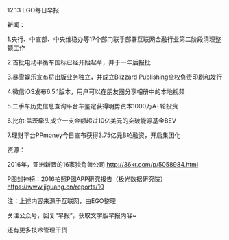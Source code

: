 12.13 EGO每日早报

新闻：

1.央行、中宣部、中央维稳办等17个部门联手部署互联网金融行业第二阶段清理整顿工作

2.首批电动平衡车国标已经开始起草，并于一年后报批

3.暴雪娱乐宣布将出版业务独立，并成立Blizzard Publishing全权负责印刷和发行

4.微信iOS发布6.5.1版本，用户可以在朋友圈分享相册中的本地视频

5.二手车历史信息查询平台车鉴定获得明势资本1000万A+轮投资

6.比尔·盖茨牵头成立一支金额超过10亿美元的突破能源基金BEV

7.理财平台PPmoney今日宣布获得3.75亿元B轮融资，开启集团化

资源：

2016年，亚洲新晋的16家独角兽公司
http://36kr.com/p/5058984.html

P图封神榜：2016拍照P图APP研究报告（极光数据研究院）
https://www.jiguang.cn/reports/10

注：上述内容来源于互联网，由EGO整理

关注公众号，回复“早报”，获取文字版早报内容~

还有更多技术管理干货
